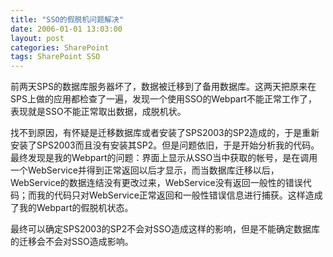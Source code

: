 ```yaml
---
title: "SSO的假脱机问题解决"
date: 2006-01-01 13:03:00
layout: post
categories: SharePoint
tags: SharePoint SSO
---
```


前两天SPS的数据库服务器坏了，数据被迁移到了备用数据库。这两天把原来在SPS上做的应用都检查了一遍，发现一个使用SSO的Webpart不能正常工作了，表现就是SSO不能正常取出数据，成脱机状。

找不到原因，有怀疑是迁移数据库或者安装了SPS2003的SP2造成的，于是重新安装了SPS2003而且没有安装其SP2。但是问题依旧，于是开始分析我的代码。最终发现是我的Webpart的问题：界面上显示从SSO当中获取的帐号，是在调用一个WebService并得到正常返回以后才显示，而当数据库迁移以后，WebService的数据连结没有更改过来，WebService没有返回一般性的错误代码；而我的代码只对WebService正常返回和一般性错误信息进行捕获。这样造成了我的Webpart的假脱机状态。

最终可以确定SPS2003的SP2不会对SSO造成这样的影响，但是不能确定数据库的迁移会不会对SSO造成影响。